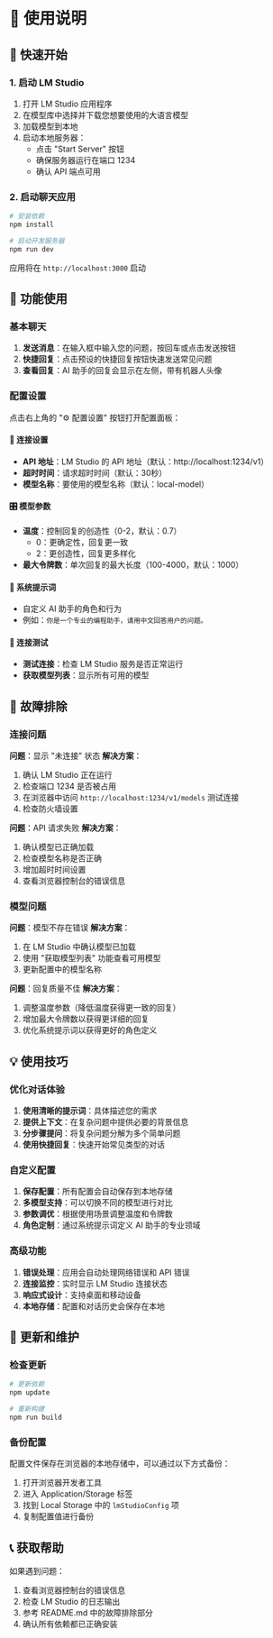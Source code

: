 # 📖 使用说明

## 🚀 快速开始

### 1. 启动 LM Studio

1. 打开 LM Studio 应用程序
2. 在模型库中选择并下载您想要使用的大语言模型
3. 加载模型到本地
4. 启动本地服务器：
   - 点击 "Start Server" 按钮
   - 确保服务器运行在端口 1234
   - 确认 API 端点可用

### 2. 启动聊天应用

```bash
# 安装依赖
npm install

# 启动开发服务器
npm run dev
```

应用将在 `http://localhost:3000` 启动

## 🎯 功能使用

### 基本聊天

1. **发送消息**：在输入框中输入您的问题，按回车或点击发送按钮
2. **快捷回复**：点击预设的快捷回复按钮快速发送常见问题
3. **查看回复**：AI 助手的回复会显示在左侧，带有机器人头像

### 配置设置

点击右上角的 "⚙️ 配置设置" 按钮打开配置面板：

#### 🔗 连接设置
- **API 地址**：LM Studio 的 API 地址（默认：http://localhost:1234/v1）
- **超时时间**：请求超时时间（默认：30秒）
- **模型名称**：要使用的模型名称（默认：local-model）

#### 🎛️ 模型参数
- **温度**：控制回复的创造性（0-2，默认：0.7）
  - 0：更确定性，回复更一致
  - 2：更创造性，回复更多样化
- **最大令牌数**：单次回复的最大长度（100-4000，默认：1000）

#### 📝 系统提示词
- 自定义 AI 助手的角色和行为
- 例如：`你是一个专业的编程助手，请用中文回答用户的问题。`

#### 🧪 连接测试
- **测试连接**：检查 LM Studio 服务是否正常运行
- **获取模型列表**：显示所有可用的模型

## 🔧 故障排除

### 连接问题

**问题**：显示 "未连接" 状态
**解决方案**：
1. 确认 LM Studio 正在运行
2. 检查端口 1234 是否被占用
3. 在浏览器中访问 `http://localhost:1234/v1/models` 测试连接
4. 检查防火墙设置

**问题**：API 请求失败
**解决方案**：
1. 确认模型已正确加载
2. 检查模型名称是否正确
3. 增加超时时间设置
4. 查看浏览器控制台的错误信息

### 模型问题

**问题**：模型不存在错误
**解决方案**：
1. 在 LM Studio 中确认模型已加载
2. 使用 "获取模型列表" 功能查看可用模型
3. 更新配置中的模型名称

**问题**：回复质量不佳
**解决方案**：
1. 调整温度参数（降低温度获得更一致的回复）
2. 增加最大令牌数以获得更详细的回复
3. 优化系统提示词以获得更好的角色定义

## 💡 使用技巧

### 优化对话体验

1. **使用清晰的提示词**：具体描述您的需求
2. **提供上下文**：在复杂问题中提供必要的背景信息
3. **分步骤提问**：将复杂问题分解为多个简单问题
4. **使用快捷回复**：快速开始常见类型的对话

### 自定义配置

1. **保存配置**：所有配置会自动保存到本地存储
2. **多模型支持**：可以切换不同的模型进行对比
3. **参数调优**：根据使用场景调整温度和令牌数
4. **角色定制**：通过系统提示词定义 AI 助手的专业领域

### 高级功能

1. **错误处理**：应用会自动处理网络错误和 API 错误
2. **连接监控**：实时显示 LM Studio 连接状态
3. **响应式设计**：支持桌面和移动设备
4. **本地存储**：配置和对话历史会保存在本地

## 🔄 更新和维护

### 检查更新
```bash
# 更新依赖
npm update

# 重新构建
npm run build
```

### 备份配置
配置文件保存在浏览器的本地存储中，可以通过以下方式备份：
1. 打开浏览器开发者工具
2. 进入 Application/Storage 标签
3. 找到 Local Storage 中的 `lmStudioConfig` 项
4. 复制配置值进行备份

## 📞 获取帮助

如果遇到问题：
1. 查看浏览器控制台的错误信息
2. 检查 LM Studio 的日志输出
3. 参考 README.md 中的故障排除部分
4. 确认所有依赖都已正确安装
